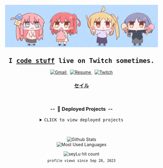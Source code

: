 ![Bocchi Banner](/static/images/smug_chibi_nijika.jpg)

<div align="center">
    <samp><h2><a href=\"#\">&#x200B;</a>I <ins>code stuff</ins> live on Twitch sometimes.</h2></samp>
    <p>
        <a href="mailto:seyluofficial@gmail.com">
            <img alt="Gmail" src="https://img.shields.io/badge/Gmail-EA4335.svg?style=for-the-badge&logo=Gmail&logoColor=white" >
        </a>
        &nbsp;
        <a href="https://seylu.github.io/resume/mj_sabit_resume.pdf">
            <img alt="Resume" src="https://img.shields.io/badge/Resume-00A98F.svg?style=for-the-badge&logo=aboutdotme&logoColor=white">
        </a>
        &nbsp;
        <a href="https://twitch.com/seylu_dev">
            <img alt="Twitch" src="https://img.shields.io/badge/Twitch-9146FF.svg?style=for-the-badge&logo=Twitch&logoColor=white">
        </a>
    </p>
    <h3><a href=\"#\">&#x200B;</a>
        <a href="https://seylu.pages.dev">
            セイル
        </a>
    </h3>
</div>

<br>

<a id="projects"></a>
<h3 align="center">--&nbsp;&nbsp;🚀 Deployed Projects&nbsp;&nbsp;--</h3>
<details>
<summary align="center">
    <kbd><kbd>CLICK</kbd> to view deployed projects</kbd>
    <br>
    <br>
</summary>

<h2><a href=\"#\">&#x200B;</a><samp>🔶  Mail</samp>&nbsp;&nbsp;&nbsp;
    <a href="https://seylu.pythonanywhere.com/login/admin">
        <kbd><kbd>⚪ VIEW DEPLOYMENT</kbd> on PythonAnywhere</kbd>
    </a>
</h2>
<blockquote>A full-stack mail application, inspired by Gmail, built using Django. It offers users a unified platform to manage multiple email accounts with a user-friendly interface.</blockquote>

<p align="center">
    <a href="https://www.djangoproject.com/">
        <code><img height="25" src="https://skillicons.dev/icons?i=django&perline=1&theme=light" title="Django"></code>
    </a>&nbsp;
    <a href="https://www.python.org/">
        <code><img height="25" src="https://skillicons.dev/icons?i=py&perline=1&theme=light" title="Python"></code>
    </a>&nbsp;
    <a href="https://www.sqlite.org/">
        <code><img height="25" src="https://skillicons.dev/icons?i=sqlite&perline=1&theme=light" title="SQLite"></code>
    </a>&nbsp;
    <a href="https://www.javascript.com/">
        <code><img height="25" src="https://skillicons.dev/icons?i=js&perline=1&theme=light" title="JavaScript"></code>
    </a>&nbsp;
    <a href="https://getbootstrap.com/">
        <code><img height="25" src="https://skillicons.dev/icons?i=bootstrap&perline=1&theme=light" title="Bootstrap"></code>
    </a>&nbsp;
    <a href="https://www.w3.org/TR/CSS/">
        <code><img height="25" src="https://skillicons.dev/icons?i=css&perline=1&theme=light" title="CSS"></code>
    </a>&nbsp;
    <a href="https://html.spec.whatwg.org/multipage/">
        <code><img height="25" src="https://skillicons.dev/icons?i=html&perline=1&theme=light" title="HTML"></code>
    </a>
</p>

<br>

<h2><a href=\"#\">&#x200B;</a><samp>🔷 Clone Templates</samp>&nbsp;&nbsp;&nbsp;
    <a href="https://clone-templates.onrender.com/">
        <kbd><kbd>⚪ VIEW DEPLOYMENT</kbd> on Render</kbd>
    </a>
</h2>
<blockquote>A full-stack Express application that serves as a repository for a collection of templates designed for creating full-stack clones of popular web applications. It simplifies the development process by providing pre-designed templates for various functionalities, accelerating the creation of web application prototypes</blockquote>

<p align="center">
    <a href="https://expressjs.com/">
        <code><img height="25" src="https://skillicons.dev/icons?i=express&perline=1&theme=light" title="Express"></code>
    </a>&nbsp;
    <a href="https://nodejs.org/en/">
        <code><img height="25" src="https://skillicons.dev/icons?i=nodejs&perline=1&theme=light" title="Node"></code>
    </a>&nbsp;
    <a href="https://www.javascript.com/">
        <code><img height="25" src="https://skillicons.dev/icons?i=js&perline=1&theme=light" title="JavaScript"></code>
    </a>&nbsp;
    <a href="https://material.io/">
        <code><img height="25" src="https://skillicons.dev/icons?i=materialui&perline=1&theme=light" title="Material"></code>
    </a>&nbsp;
    <a href="https://www.w3.org/TR/CSS/">
        <code><img height="25" src="https://skillicons.dev/icons?i=css&perline=1&theme=light" title="CSS"></code>
    </a>&nbsp;
    <a href="https://html.spec.whatwg.org/multipage/">
        <code><img height="25" src="https://skillicons.dev/icons?i=html&perline=1&theme=light" title="HTML"></code>
    </a>
</p>

<br>

<h2><a href=\"#\">&#x200B;</a><samp>🔶  Wikipedia Clone</samp>&nbsp;&nbsp;&nbsp;
    <a href="https://youtu.be/KSov2QSPx4s">
        <kbd><kbd>🔴 WATCH DEMO</kbd> on Youtube</kbd>
    </a>
</h2>
<blockquote>A full-stack wiki application built with Django, offers a Wikipedia-like platform where users can collaboratively create, edit, and organize knowledge articles on a wide range of topics, fostering information sharing and community-driven content development.</blockquote>

<p align="center">
    <a href="https://www.djangoproject.com/">
        <code><img height="25" src="https://skillicons.dev/icons?i=django&perline=1&theme=light" title="Django"></code>
    </a>&nbsp;
    <a href="https://www.python.org/">
        <code><img height="25" src="https://skillicons.dev/icons?i=py&perline=1&theme=light" title="Python"></code>
    </a>&nbsp;
    <a href="https://www.sqlite.org/">
        <code><img height="25" src="https://skillicons.dev/icons?i=sqlite&perline=1&theme=light" title="SQLite"></code>
    </a>&nbsp;
    <a href="https://www.javascript.com/">
        <code><img height="25" src="https://skillicons.dev/icons?i=js&perline=1&theme=light" title="JavaScript"></code>
    </a>&nbsp;
    <a href="https://www.w3.org/TR/CSS/">
        <code><img height="25" src="https://skillicons.dev/icons?i=css&perline=1&theme=light" title="CSS"></code>
    </a>&nbsp;
    <a href="https://html.spec.whatwg.org/multipage/">
        <code><img height="25" src="https://skillicons.dev/icons?i=html&perline=1&theme=light" title="HTML"></code>
    </a>
</p>

<br>

<h2><a href=\"#\">&#x200B;</a><samp>🔷 Google Clone</samp>&nbsp;&nbsp;&nbsp;
    <a href="https://youtu.be/FYXgJcMr4YQ">
        <kbd><kbd>🔴 WATCH DEMO</kbd> on Youtube</kbd>
    </a>
</h2>
<blockquote>Recreating the front-end magic of Google Search, this static web application in JavaScript delivers a familiar and efficient user experience for searching the web, mirroring the interface of the world's most popular search engine.</blockquote>

<p align="center">
    <a href="https://www.javascript.com/">
        <code><img height="25" src="https://skillicons.dev/icons?i=js&perline=1&theme=light" title="JavaScript"></code>
    </a>&nbsp;
    <a href="https://www.w3.org/TR/CSS/">
        <code><img height="25" src="https://skillicons.dev/icons?i=css&perline=1&theme=light" title="CSS"></code>
    </a>&nbsp;
    <a href="https://html.spec.whatwg.org/multipage/">
        <code><img height="25" src="https://skillicons.dev/icons?i=html&perline=1&theme=light" title="HTML"></code>
    </a>
</p>

<br>

<h2><a href=\"#\">&#x200B;</a><samp>🔶  Doggo Dash</samp>&nbsp;&nbsp;&nbsp;
    <a href="https://seylu.github.io/doggo-dash/">
        <kbd><kbd>⚪ VIEW DEPLOYMENT</kbd> on Github Pages</kbd>
    </a>&nbsp;
    <a href="https://youtu.be/kXCYEwcMD8I">
        <kbd><kbd>🔴 WATCH DEMO</kbd> on Youtube</kbd>
    </a>
</h2>
<blockquote>Embark on an exciting 2D adventure in this Scratch-based game where you control a tenacious dog, skillfully navigating through a world filled with mischievous monsters. Packaged using TurboWarp, this game promises a thrilling and interactive experience.</blockquote>

<p align="center">
    <a href="https://www.javascript.com/">
        <code><img height="25" src="https://skillicons.dev/icons?i=js&perline=1&theme=light" title="JavaScript"></code>
    </a>&nbsp;
    <a href="https://www.w3.org/TR/CSS/">
        <code><img height="25" src="https://skillicons.dev/icons?i=css&perline=1&theme=light" title="CSS"></code>
    </a>&nbsp;
    <a href="https://html.spec.whatwg.org/multipage/">
        <code><img height="25" src="https://skillicons.dev/icons?i=html&perline=1&theme=light" title="HTML"></code>
    </a>
</p>

<br>

<h2><a href=\"#\">&#x200B;</a><samp>🔷 Fiftyville</samp>&nbsp;&nbsp;&nbsp;
    <a href="https://youtu.be/l2aBCjvdwhM">
        <kbd><kbd>🔴 WATCH DEMO</kbd> on Youtube</kbd>
    </a>
</h2>
<blockquote>Bringing the world of crime mystery and SQL learning together, 'Fiftyville' is a captivating full-stack web application game developed in Flask. Dive into a thrilling adventure where you solve crimes while mastering SQL concepts, making learning both engaging and fun.</blockquote>

<p align="center">
    <a href="https://flask.palletsprojects.com/">
        <code><img height="25" src="https://skillicons.dev/icons?i=flask&perline=1&theme=light" title="Flask"></code>
    </a>&nbsp;
    <a href="https://www.python.org/">
        <code><img height="25" src="https://skillicons.dev/icons?i=py&perline=1&theme=light" title="Python"></code>
    </a>&nbsp;
    <a href="https://www.postgresql.org/">
        <code><img height="25" src="https://skillicons.dev/icons?i=postgres&perline=1&theme=light" title="Postgres"></code>
    </a>&nbsp;
    <a href="https://www.sqlite.org/">
        <code><img height="25" src="https://skillicons.dev/icons?i=sqlite&perline=1&theme=light" title="SQLite"></code>
    </a>&nbsp;
    <a href="https://jquery.com/">
        <code><img height="25" src="https://skillicons.dev/icons?i=jquery&perline=1&theme=light" title="JQuery"></code>
    </a>&nbsp;
    <a href="https://getbootstrap.com/">
        <code><img height="25" src="https://skillicons.dev/icons?i=bootstrap&perline=1&theme=light" title="Bootstrap"></code>
    </a>&nbsp;
    <a href="https://www.w3.org/TR/CSS/">
        <code><img height="25" src="https://skillicons.dev/icons?i=css&perline=1&theme=light" title="CSS"></code>
    </a>&nbsp;
    <a href="https://html.spec.whatwg.org/multipage/">
        <code><img height="25" src="https://skillicons.dev/icons?i=html&perline=1&theme=light" title="HTML"></code>
    </a>
</p>

<br>

</details>
</div>

<br>

<p align="center">
    <img height="135" alt="Github Stats" src="https://github-readme-stats-seylu.vercel.app/api?username=seylu&include_all_commits=true&hide=stars&rank_icon=percentile&show_icons=true&hide_title=true&theme=react">
    <br>
    <img height="135" alt="Most Used Languages" src="https://github-readme-stats-seylu.vercel.app/api/top-langs/?username=seylu&hide=procfile,batchfile,handlebars,hack,html,css&langs_count=6&exclude_repo=bizkit-interview-task,doggo-dash,From_Coursera,php-tutorials,github-readme-stats,seylu.github.io&layout=compact&hide_title=true&theme=react">
</p>

<div align="center">
    <img width="250" src="https://moe-counter-fork.seylu.repl.co/get/@:seylu?theme=rule34" alt="seyLu hit count">
    <br>
    <sub><samp>profile views since Sep 28, 2023</samp></sub>
</div>
